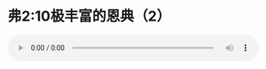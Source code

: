 # 弗2:10极丰富的恩典（2）

<audio style="width: 100%;" preload="false" controls controlslist="nodownload"><source src="http://file.simai.life/audio/mp3/old/12319.mp3" type="audio/mpeg">Your browser does not support the audio element.</audio>


